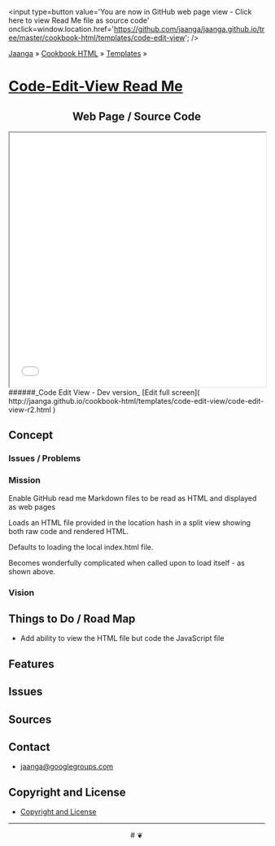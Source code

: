 <span style=display:none; >[You are now in GitHub source code view - Click here to view Read Me file as a web page]( http://jaanga.github.io/cookbook-html/templates/code-edit-view/ "View file as a web page." ) </span>
<input type=button value='You are now in GitHub web page view - Click here to view Read Me file as source code' onclick=window.location.href='https://github.com/jaanga/jaanga.github.io/tree/master/cookbook-html/templates/code-edit-view'; />

[Jaanga]( http://jaanga.github.io ) &raquo; [Cookbook HTML]( http://jaanga.github.io/cookbook-html/  ) &raquo; [Templates]( http://jaanga.github.io/cookbook-html/templates/  ) &raquo;

[Code-Edit-View Read Me]( index.html )
====

## <center>Web Page / Source Code</center>

<iframe class=ifr src=./dev/index.html width=100% height=500px >View thid reas me file as a web page to see the content of this iframe</iframe>
######_Code Edit View - Dev version_ [Edit full screen]( http://jaanga.github.io/cookbook-html/templates/code-edit-view/code-edit-view-r2.html )


## Concept

### Issues / Problems
<!--

The general format is an adaptation of the ideas developed in Alexander's _et al_ [A Patttern Language]( https://books.google.com/books?id=hwAHmktpk5IC&pg=PR10#v=onepage&q&f=false ) - as sammarized on page 10.

Each pattern describes a problem which occurs over and over again in our environment, and then describes the core of the solution to that problem, in such a way that you can use this solution a million times over, without ever doing it the same way twice.

patterns are descriptions of common problems and proposal for the solutions that can be used repeatedly every time the problem is encountered and producing an different outcome.

-->


### Mission
<!-- a statement of a rationale, applicable now as well as in the future -->

Enable GitHub read me Markdown files to be read as HTML and displayed as web pages

Loads an HTML file provided in the location hash in a split view showing both raw code and rendered HTML.

Defaults to loading the local index.html file.

Becomes wonderfully complicated when called upon to load itself - as shown above.

### Vision
<!--  a descriptive picture of a desired future state -->



## Things to Do / Road Map

* Add ability to view the HTML file but code the JavaScript file

## Features


## Issues

 
## Sources


## Contact

* jaanga@googlegroups.com

## Copyright and License

* [Copyright and License]( http://jaanga.github.io/#http://jaanga.github.io/jaanga-copyright-and-mit-license.md ) 

***

<center title="dingbat" >
# <a href=javascript:window.scrollTo(0,0); style=text-decoration:none; >❦</a>
</center>

